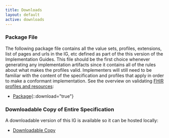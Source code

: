 ```yaml
---
title: Downloads
layout: default
active: downloads
---
```


### Package File

The following package file contains all the value sets, profiles, extensions, list of pages and urls in the IG, etc defined as part of the this version of the Implementation Guides. This file should be the first choice whenever generating any implementation artifacts since it contains all of the rules about what makes the profiles valid. Implementers will still need to be familiar with the content of the specification and profiles that apply in order to make a conformant implementation. See the overview on validating [FHIR profiles and resources]({{site.data.fhir.path}}validation.html):

- [Package](package.tgz){::download="true"}

### Downloadable Copy of Entire Specification

A downloadable version of this IG is available so it can be hosted locally:

- [Downloadable Copy](full-ig.zip)